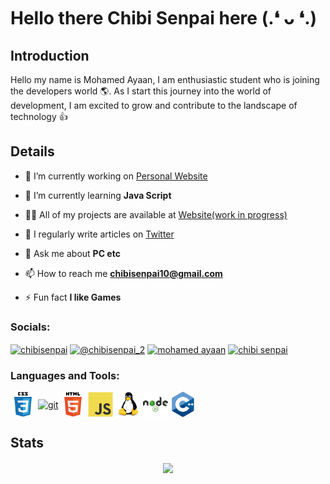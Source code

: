 # Hello there Chibi Senpai here (.❛ ᴗ ❛.)

## Introduction
Hello my name is Mohamed Ayaan, I am enthusiastic student who is joining the developers world 🌎. As I start this journey into the world of development, I am excited to grow and contribute to the landscape of technology 👍

## Details

- 🔭 I’m currently working on [Personal Website](https://github.com/chibisenpai/website)

- 🌱 I’m currently learning **Java Script**

- 👨‍💻 All of my projects are available at [Website(work in progress)](https://chibisenpai.tech/) 

- 📝 I regularly write articles on [Twitter](https://twitter.com/chibisenpai_2)

- 💬 Ask me about **PC etc**

- 📫 How to reach me **chibisenpai10@gmail.com**

- ⚡ Fun fact **I like Games**

<h3 align="left">Socials:</h3>
<p align="left">
<a href="https://dev.to/chibisenpai" target="blank"><img align="center" src="https://raw.githubusercontent.com/rahuldkjain/github-profile-readme-generator/master/src/images/icons/Social/devto.svg" alt="chibisenpai" height="30" width="40" /></a>
<a href="https://twitter.com/@chibisenpai_2" target="blank"><img align="center" src="https://raw.githubusercontent.com/rahuldkjain/github-profile-readme-generator/master/src/images/icons/Social/twitter.svg" alt="@chibisenpai_2" height="30" width="40" /></a>
<a href="https://www.linkedin.com/in/mohamed-ayaan-5b8866245/" target="blank"><img align="center" src="https://raw.githubusercontent.com/rahuldkjain/github-profile-readme-generator/master/src/images/icons/Social/linked-in-alt.svg" alt="mohamed ayaan" height="30" width="40" /></a>
<a href="https://www.youtube.com/@ch1b1senpai" target="blank"><img align="center" src="https://raw.githubusercontent.com/rahuldkjain/github-profile-readme-generator/master/src/images/icons/Social/youtube.svg" alt="chibi senpai" height="30" width="40" /></a>
</p>

### Languages and Tools:

[<img align="center" src="https://raw.githubusercontent.com/devicons/devicon/master/icons/css3/css3-original-wordmark.svg" alt="css3" height="40" width="40"/>](https://www.w3schools.com/css/)
[<img align="center" src="https://www.vectorlogo.zone/logos/git-scm/git-scm-icon.svg" alt="git" height="40" width="40"/>](https://git-scm.com/)
[<img align="center" src="https://raw.githubusercontent.com/devicons/devicon/master/icons/html5/html5-original-wordmark.svg" alt="html5" height="40" width="40"/>](https://www.w3.org/html/)
[<img align="center" src="https://raw.githubusercontent.com/devicons/devicon/master/icons/javascript/javascript-original.svg" alt="javascript" height="40" width="40"/>](https://developer.mozilla.org/en-US/docs/Web/JavaScript)
[<img align="center" src="https://raw.githubusercontent.com/devicons/devicon/master/icons/linux/linux-original.svg" alt="linux" height="40" width="40"/>](https://www.linux.org/)
[<img align="center" src="https://raw.githubusercontent.com/devicons/devicon/master/icons/nodejs/nodejs-original-wordmark.svg" alt="nodejs" height="40" width="40"/>](https://nodejs.org)
[<img align="center" src="https://raw.githubusercontent.com/devicons/devicon/master/icons/cplusplus/cplusplus-original.svg" alt="C++" height="40" width="40"/>](https://devdocs.io/cpp/)







## Stats
<p align="center"><a href="https://github.com/anuraghazra/github-readme-stats">
<img align="center" src="https://github-readme-stats-sigma-five.vercel.app/api?username=chibisenpai&show_icons=true&theme=nightowl"/> </a>
</a></p>





<!--will continue this later-->









[website]: https://chibisenpai.tech
